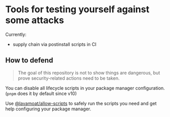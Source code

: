 # Tools for testing yourself against some attacks

Currently:

- supply chain via postinstall scripts in CI

## How to defend

> The goal of this repository is not to show things are dangerous, but prove security-related actions need to be taken. 

You can disable all lifecycle scripts in your package manager configuration. (`pnpm` does it by default since v10)

Use [@lavamoat/allow-scripts](https://www.npmjs.com/package/@lavamoat/allow-scripts) to safely run the scripts you need and get help configuring your package manager.

